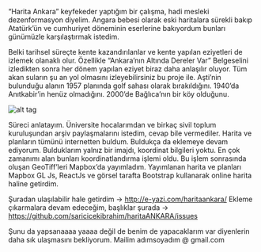 “Harita Ankara” keyfekeder yaptığım bir çalışma, hadi mesleki dezenformasyon diyelim.
Angara bebesi olarak eski haritalara sürekli bakıp Atatürk’ün ve cumhuriyet döneminin eserlerine bakıyordum bunları günümüzle karşılaştırmak istedim.

Belki tarihsel süreçte kente kazandırılanlar ve kente yapılan eziyetleri de izlemek olanaklı olur.
Özellikle “Ankara’nın Altında Dereler Var” Belgeselini izledikten sonra her dönem yapılan eziyet biraz daha anlaşılır oluyor. 
Tüm akan suların şu an yol olmasını izleyebilirsiniz bu proje ile.
Aşti’nin bulunduğu alanın 1957 planında golf sahası olarak bırakıldığını.
1940’da Anıtkabir’in henüz olmadığını.
2000’de Bağlıca’nın bir köy olduğunu.

![alt tag](http://e-yazi.com/images/haritaankara/4maps.png)

Süreci anlatayım.
Üniversite hocalarımdan ve birkaç sivil toplum kuruluşundan arşiv paylaşmalarını istedim, cevap bile vermediler.
Harita ve planların tümünü internetten buldum.
Buldukça da eklemeye devam ediyorum.
Bulduklarım yalnız bir imajdı, koordinat bilgileri yoktu.
En çok zamanımı alan bunları koordinatlandırma işlemi oldu.
Bu işlem sonrasında oluşan GeoTiff’leri Mapbox’da yayımladım.
Yayımlanan harita ve planları Mapbox GL Js, ReactJs ve görsel tarafta Bootstrap kullanarak online harita haline getirdim.

Şuradan ulaşılabilir hale getirdim -> http://e-yazi.com/haritaankara/
Ekleme çıkarmalara devam edeceğim, başlıklar şurada -> https://github.com/saricicekibrahim/haritaANKARA/issues 

Şunu da yapsanaaaa yaaaa değil de benim de yapacaklarım var diyenlerin daha sık ulaşmasını bekliyorum. Mailim adımsoyadım @ gmail.com
